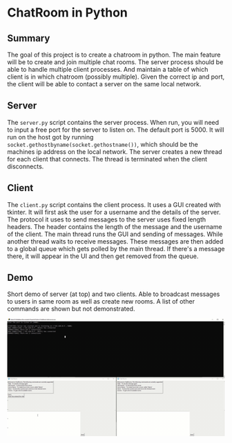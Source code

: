 # ChatRoom in Python

## Summary

The goal of this project is to create a chatroom in python. The main feature will be to create and join multiple chat rooms. The server process should be able to handle multiple client processes. And maintain a table of which client is in which chatroom (possibly multiple). Given the correct ip and port, the client will be able to contact a server on the same local network.

## Server

The `server.py` script contains the server process. When run, you will need to input a free port for the server to listen on. The default port is 5000. It will run on the host got by running `socket.gethostbyname(socket.gethostname())`, which should be the machines ip address on the local network. The server creates a new thread for each client that connects. The thread is terminated when the client disconnects.

## Client

The `client.py` script contains the client process. It uses a GUI created with tkinter. It will first ask the user for a username and the details of the server. The protocol it uses to send messages to the server uses fixed length headers. The header contains the length of the message and the username of the client. The main thread runs the GUI and sending of messages. While another thread waits to receive messages. These messages are then added to a global queue which gets polled by the main thread. If there's a message there, it will appear in the UI and then get removed from the queue.

## Demo

Short demo of server (at top) and two clients. Able to broadcast messages to users in same room as well as create new rooms. A list of other commands are shown but not demonstrated.

![demo video](demo.gif)
